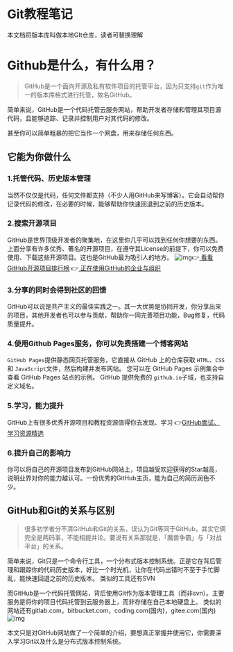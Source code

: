 # Git教程笔记

本文档将版本库叫做本地GIt仓库，读者可替换理解

# Github是什么，有什么用？

> GitHub是一个面向开源及私有软件项目的托管平台，因为只支持`git`作为唯一的版本库格式进行托管，故名GitHub。

简单来说，GitHub是一个代码托管云服务网站，帮助开发者存储和管理其项目源代码，且能够追踪、记录并控制用户对其代码的修改。

甚至你可以简单粗暴的把它当作一个网盘，用来存储任何东西。

## 它能为你做什么

### 1.托管代码、历史版本管理

当然不仅仅是代码，任何文件都支持（不少人用GitHub来写博客）。它会自动帮你记录代码的修改，在必要的时候，能够帮助你快速回退到之前的历史版本。

### 2.搜索开源项目

GitHub是世界顶级开发者的聚集地，在这里你几乎可以找到任何你想要的东西。上面分享有许多优秀、著名的开源项目，在遵守其License的前提下，你可以免费使用、下载这些开源项目。这也是GitHub最为吸引人的地方。
![img](https://s1.ax1x.com/2020/07/31/aMrZ80.md.png)👉[ 看看GitHub开源项目排行榜](https://www.githubs.cn/top)
👉[ 正在使用GitHub的企业与组织](https://www.githubs.cn/organizations)

### 3.分享的同时会得到社区的回馈

GitHub可以说是共产主义的最佳实践之一。其一大优势是协同开发，你分享出来的项目，其他开发者也可以参与贡献，帮助你一同完善项目功能，Bug修复，代码质量提升。

### 4.使用Github Pages服务，你可以免费搭建一个博客网站

`GitHub Pages`提供静态网页托管服务，它直接从 GitHub 上的仓库获取 `HTML`、`CSS` 和 `JavaScript`文件，然后构建并发布网站。 您可以在 GitHub Pages 示例集合中查看 GitHub Pages 站点的示例。
GitHub 提供免费的 `github.io`子域，也支持自定义域名。

### 5.学习，能力提升

GitHub上有很多优秀开源项目和教程资源值得你去发现、学习
👉[GitHub面试、学习资源精选](https://www.githubs.cn/awesome)

### 6.提升自己的影响力

你可以将自己的开源项目发布到GitHub网站上，项目越受欢迎获得的Star越高，说明业界对你的能力越认可。一份优秀的GitHub主页，能为自己的简历润色不少。

## GitHub和Git的关系与区别

> 很多初学者分不清GitHub和Git的关系，误认为Git等同于GitHub，其实它俩完全是两码事，不能相提并论。要说有关系那就是，「魔兽争霸」与「对战平台」的关系。

简单来说，Git只是一个命令行工具，一个分布式版本控制系统。正是它在背后管理和跟踪你的代码历史版本，好比一个时光机，让你在代码出错时不至于手忙脚乱，能快速回退之前的历史版本。 类似的工具还有SVN

而GitHub是一个代码托管网站，背后使用Git作为版本管理工具（而非svn）。主要服务是将你的项目代码托管到云服务器上，而非存储在自己本地硬盘上。
类似的网站还有gitlab.com，bitbucket.com，coding.com(国内)，gitee.com(国内)![img](https://s1.ax1x.com/2020/07/31/aMrlVJ.md.jpg)

本文只是对GitHub网站做了一个简单的介绍，要想真正掌握并使用它，你需要深入学习Git以及什么是分布式版本控制系统。